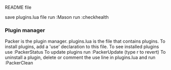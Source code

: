 README file

save plugins.lua file
run :Mason
run :checkhealth

### Plugin manager
Packer is the plugin manager.
plugins.lua is the file that contains plugins.
To install plugins, add a 'use' declaration to this file.
To see installed plugins use :PackerStatus
To update plugins run :PackerUpdate (type r to revert)
To uninstall a plugin, delete or comment the use line in plugins.lua and run :PackerClean

